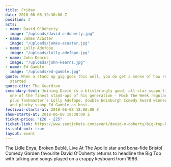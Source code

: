 ```yaml
---
title: Friday
date: 2018-06-08 19:30:00 Z
position: 2
acts:
- name: David O'Doherty
  image: "/uploads/david-o-doherty.jpg"
- name: James Acaster
  image: "/uploads/james-acaster.jpg"
- name: Lolly Adefope
  image: "/uploads/lolly-adefope.jpg"
- name: John Kearns
  image: "/uploads/john-kearns.jpg"
- name: Ed Gamble
  image: "/uploads/ed-gamble.jpg"
quote: When a stand up gig goes this well, you do get a sense of how religions are
  started
quote-cite: The Guardian
secondary-text: Joining David is a blisteringly good, all-star supporting cast with
  one of the finest stand-ups of his generation - Mock The Week regular James Acaster
  plus Taskmaster’s Lolly Adefope, double Edinburgh Comedy Award winner John Kearns
  and plucky scamp Ed Gamble as host.
festival-starts-at: 2018-06-08 18:00:00 Z
show-starts-at: 2018-06-08 19:30:00 Z
ticket-price: "£20 - £25"
ticket-link: https://www.seetickets.com/event/david-o-doherty/big-top-bristol-comedy-garden/1206493
is-sold-out: true
layout: event
---
```


The Lidle Enya, Broken Bublé, Live At The Apollo star and bona-fide Bristol Comedy Garden favourite David O’Doherty returns to headline the Big Top with talking and songs played on a crappy keyboard from 1986. 